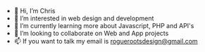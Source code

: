 - 👋 Hi, I’m Chris
- 👀 I’m interested in web design and development
- 🌱 I’m currently learning more about Javascript, PHP and API's
- 💞️ I’m looking to collaborate on Web and App projects
- 📫 If you want to talk my email is roguerootsdesign@gmail.com


